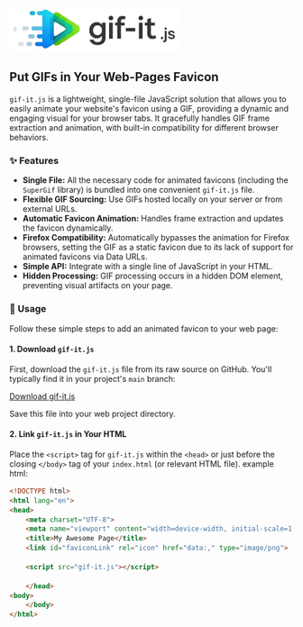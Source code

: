 <img src="logo.png" width="300px" alt="gif-it.js Logo - Stylized GIF icon with motion blur and text 'gif-it.js'"/>

## Put GIFs in Your Web-Pages Favicon

`gif-it.js` is a lightweight, single-file JavaScript solution that allows you to easily animate your website's favicon using a GIF, providing a dynamic and engaging visual for your browser tabs. It gracefully handles GIF frame extraction and animation, with built-in compatibility for different browser behaviors.

### ✨ Features

* **Single File:** All the necessary code for animated favicons (including the `SuperGif` library) is bundled into one convenient `gif-it.js` file.
* **Flexible GIF Sourcing:** Use GIFs hosted locally on your server or from external URLs.
* **Automatic Favicon Animation:** Handles frame extraction and updates the favicon dynamically.
* **Firefox Compatibility:** Automatically bypasses the animation for Firefox browsers, setting the GIF as a static favicon due to its lack of support for animated favicons via Data URLs.
* **Simple API:** Integrate with a single line of JavaScript in your HTML.
* **Hidden Processing:** GIF processing occurs in a hidden DOM element, preventing visual artifacts on your page.

### 🚀 Usage

Follow these simple steps to add an animated favicon to your web page:

#### 1. Download `gif-it.js`

First, download the `gif-it.js` file from its raw source on GitHub. You'll typically find it in your project's `main` branch:

<a href="https://raw.githubusercontent.com/Rad-nerd/gif-it.js/refs/heads/main/gif-it.js" download>Download gif-it.js</a>

Save this file into your web project directory.

#### 2. Link `gif-it.js` in Your HTML

Place the `<script>` tag for `gif-it.js` within the `<head>` or just before the closing `</body>` tag of your `index.html` (or relevant HTML file). example html:

```html
<!DOCTYPE html>
<html lang="en">
<head>
    <meta charset="UTF-8">
    <meta name="viewport" content="width=device-width, initial-scale=1.0">
    <title>My Awesome Page</title>
    <link id="faviconLink" rel="icon" href="data:," type="image/png">
    
    <script src="gif-it.js"></script>
    
    </head>
<body>
    </body>
</html>
